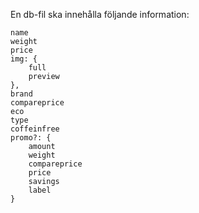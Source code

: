 En db-fil ska innehålla följande information:

    name
    weight
    price
    img: {
        full
        preview
    },
    brand
    compareprice
    eco
    type
    coffeinfree
    promo?: {
        amount
        weight
        compareprice
        price
        savings
        label
    }
